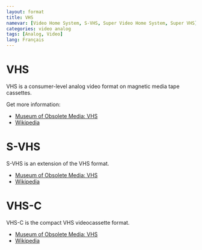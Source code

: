 ```yaml
---
layout: format
title: VHS
namevar: [Video Home System, S-VHS, Super Video Home System, Super VHS]
categories: video analog
tags: [Analog, Video]
lang: Français
---
```


# VHS

VHS is a consumer-level analog video format on magnetic media tape cassettes.

Get more information:
- [Museum of Obsolete Media: VHS](https://obsoletemedia.org/vhs-video-home-system/)
- [Wikipedia](https://en.wikipedia.org/wiki/VHS)

# S-VHS

S-VHS is an extension of the VHS format.

- [Museum of Obsolete Media: VHS](https://obsoletemedia.org/s-vhs/)
- [Wikipedia](https://en.wikipedia.org/wiki/S-VHS)

# VHS-C

VHS-C is the compact VHS videocassette format.

- [Museum of Obsolete Media: VHS](https://obsoletemedia.org/vhs-c/)
- [Wikipedia](https://en.wikipedia.org/wiki/VHS-C)